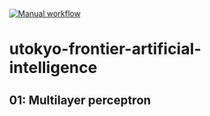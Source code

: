 [![Manual workflow](https://github.com/tanghaozhe/utokyo-frontier-artificial-intelligence/actions/workflows/manual.yml/badge.svg?branch=main)](https://github.com/tanghaozhe/utokyo-frontier-artificial-intelligence/actions/workflows/manual.yml)
# utokyo-frontier-artificial-intelligence

## 01: Multilayer perceptron
